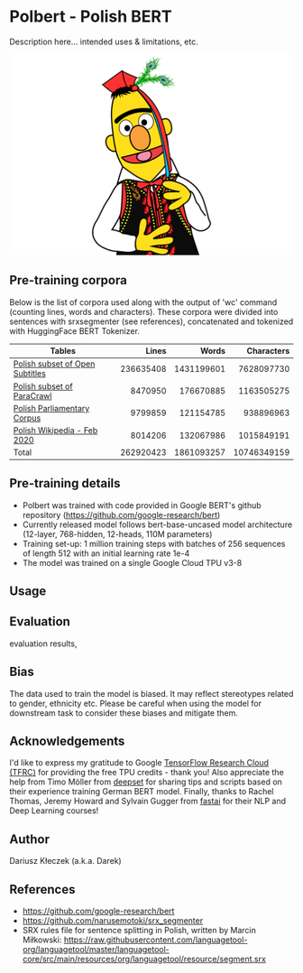 # Polbert - Polish BERT
Description here... intended uses & limitations, etc.

![PolBERT image](/img/polbert.png)

## Pre-training corpora

Below is the list of corpora used along with the output of 'wc' command (counting lines, words and characters). These corpora were divided into sentences with srxsegmenter (see references), concatenated and tokenized with HuggingFace BERT Tokenizer. 

| Tables        | Lines           | Words  | Characters  |
| ------------- |--------------:| -----:| -----:|
| [Polish subset of Open Subtitles](http://opus.nlpl.eu/OpenSubtitles-v2018.php)      | 236635408| 1431199601 | 7628097730 |
| [Polish subset of ParaCrawl](http://opus.nlpl.eu/ParaCrawl.php)     | 8470950      |   176670885 | 1163505275 |
| [Polish Parliamentary Corpus](http://clip.ipipan.waw.pl/PPC) | 9799859      |    121154785 | 938896963 |
| [Polish Wikipedia - Feb 2020](https://dumps.wikimedia.org/plwiki/latest/plwiki-latest-pages-articles.xml.bz2) | 8014206      |    132067986 | 1015849191 |
| Total | 262920423      |    1861093257 | 10746349159 |

## Pre-training details
* Polbert was trained with code provided in Google BERT's github repository (https://github.com/google-research/bert)
* Currently released model follows bert-base-uncased model architecture (12-layer, 768-hidden, 12-heads, 110M parameters)
* Training set-up: 1 million training steps with batches of 256 sequences of length 512 with an initial learning rate 1e-4
* The model was trained on a single Google Cloud TPU v3-8 

## Usage


## Evaluation
evaluation results, 

## Bias
The data used to train the model is biased. It may reflect stereotypes related to gender, ethnicity etc. Please be careful when using the model for downstream task to consider these biases and mitigate them.  

## Acknowledgements
I'd like to express my gratitude to Google [TensorFlow Research Cloud (TFRC)](https://www.tensorflow.org/tfrc) for providing the free TPU credits - thank you! Also appreciate the help from Timo Möller from [deepset](https://deepset.ai) for sharing tips and scripts based on their experience training German BERT model. Finally, thanks to Rachel Thomas, Jeremy Howard and Sylvain Gugger from [fastai](https://www.fast.ai) for their NLP and Deep Learning courses!

## Author
Dariusz Kłeczek (a.k.a. Darek)

## References
* https://github.com/google-research/bert
* https://github.com/narusemotoki/srx_segmenter
* SRX rules file for sentence splitting in Polish, written by Marcin Miłkowski: https://raw.githubusercontent.com/languagetool-org/languagetool/master/languagetool-core/src/main/resources/org/languagetool/resource/segment.srx


